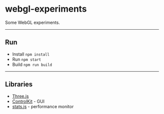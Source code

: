 # webgl-experiments

Some WebGL experiments.
___

## Run
- Install `npm install`
- Run `npm start`
- Build `npm run build`
___

## Libraries
- [Three.js](https://github.com/mrdoob/three.js/)
- [ControlKit](https://github.com/brunoimbrizi/controlkit.js) - GUI
- [stats.js](https://github.com/mrdoob/stats.js/) - performance monitor
